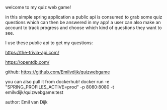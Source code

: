 welcome to my quiz web game!

in this simple spring application a public api is consumed to grab some quiz questions which can
then be answered in my app! a user can also make an account to track progress and choose which kind
of questions they want to see.

I use these public api to get my questions:

https://the-trivia-api.com/

https://opentdb.com/

github:
https://github.com/Emilvdijk/quizwebgame

you can also pull it from dockerhub!
docker run -e "SPRING_PROFILES_ACTIVE=prod" -p 8080:8080 -t emilvdijk/quizwebgame:test

author:
Emil van Dijk